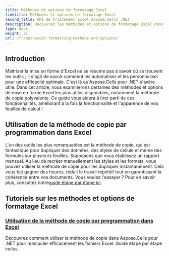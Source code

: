 ```yaml
---
title: Méthodes et options de formatage Excel
linktitle: Méthodes et options de formatage Excel
second_title: API de traitement Excel Aspose.Cells .NET
description: Découvrez les méthodes et options de formatage Excel dans les didacticiels Aspose.Cells pour .NET, couvrant des techniques efficaces comme la méthode de copie pour une meilleure productivité.
type: docs
weight: 31
url: /fr/net/excel-formatting-methods-and-options/
---
```

## Introduction 

Maîtriser la mise en forme d'Excel ne se résume pas à savoir où se trouvent les outils ; il s'agit de savoir comment les automatiser et les personnaliser pour une efficacité optimale. C'est là qu'Aspose.Cells pour .NET s'avère utile. Dans cet article, nous examinerons certaines des méthodes et options de mise en forme Excel les plus utiles disponibles, notamment la méthode de copie polyvalente. Ce guide vous aidera à tirer parti de ces fonctionnalités, améliorant à la fois la fonctionnalité et l'apparence de vos feuilles de calcul !

## Utilisation de la méthode de copie par programmation dans Excel

 L'un des outils les plus remarquables est la méthode de copie, qui est fantastique pour dupliquer des données, des styles de cellule et même des formules sur plusieurs feuilles. Supposons que vous établissez un rapport mensuel. Au lieu de recréer manuellement les styles et les formats, vous pouvez utiliser la méthode de copie pour les dupliquer instantanément. Cela vous fait gagner des heures, réduit le travail répétitif tout en garantissant la cohérence entre vos documents. Vous voulez l'essayer ? Pour en savoir plus, consultez notre[guide étape par étape ici](./using-copy-method/).

## Tutoriels sur les méthodes et options de formatage Excel
### [Utilisation de la méthode de copie par programmation dans Excel](./using-copy-method/)
Découvrez comment utiliser la méthode de copie dans Aspose.Cells pour .NET pour manipuler efficacement les fichiers Excel. Guide étape par étape inclus.